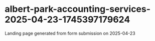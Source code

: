 # albert-park-accounting-services-2025-04-23-1745397179624
Landing page generated from form submission on 2025-04-23
